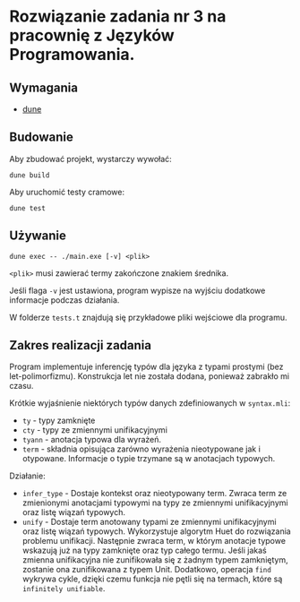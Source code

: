 # Rozwiązanie zadania nr 3 na pracownię z Języków Programowania.

## Wymagania
- [dune]

## Budowanie
Aby zbudować projekt, wystarczy wywołać:
```
dune build
```
Aby uruchomić testy cramowe:
```
dune test
```

## Używanie
```
dune exec -- ./main.exe [-v] <plik>
```

`<plik>` musi zawierać termy zakończone znakiem średnika.

Jeśli flaga `-v` jest ustawiona, program wypisze na wyjściu dodatkowe informacje podczas działania.

W folderze `tests.t` znajdują się przykładowe pliki wejściowe dla programu.

## Zakres realizacji zadania

Program implementuje inferencję typów dla języka z typami prostymi (bez let-polimorfizmu). Konstrukcja let nie została dodana, ponieważ zabrakło mi czasu. 

Krótkie wyjaśnienie niektórych typów danych zdefiniowanych w `syntax.mli`:
  - `ty` - typy zamknięte
  - `cty` - typy ze zmiennymi unifikacyjnymi
  - `tyann` - anotacja typowa dla wyrażeń.
  - `term` - składnia opisująca zarówno wyrażenia nieotypowane jak i otypowane. Informacje o typie trzymane są w anotacjach typowych.

Działanie:
  - `infer_type` - Dostaje kontekst oraz nieotypowany term. Zwraca term ze zmienionymi anotacjami typowymi na typy ze zmiennymi unifikacyjnymi oraz listę wiązań typowych.
  - `unify` - Dostaje term anotowany typami ze zmiennymi unifikacyjnymi oraz listę wiązań typowych. Wykorzystuje algorytm Huet do rozwiązania problemu unifikacji. Następnie zwraca term, w którym anotacje typowe wskazują już na typy zamknięte oraz typ całego termu. Jeśli jakaś zmienna unifikacyjna nie zunifikowała się z żadnym typem zamkniętym, zostanie ona zunifikowana z typem Unit. Dodatkowo, operacja `find` wykrywa cykle, dzięki czemu funkcja nie pętli się na termach, które są `infinitely unifiable`.

[dune]: https://github.com/ocaml/dune